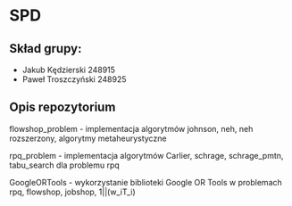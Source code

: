 # SPD

## Skład grupy:
* Jakub Kędzierski 248915
* Paweł Troszczyński 248925

## Opis repozytorium
flowshop_problem - implementacja algorytmów johnson, neh, neh rozszerzony, algorytmy metaheurystyczne 

rpq_problem - implementacja algorytmów Carlier, schrage, schrage_pmtn, tabu_search dla problemu rpq

GoogleORTools - wykorzystanie biblioteki Google OR Tools w problemach rpq, flowshop, jobshop, 1||(w_iT_i)
